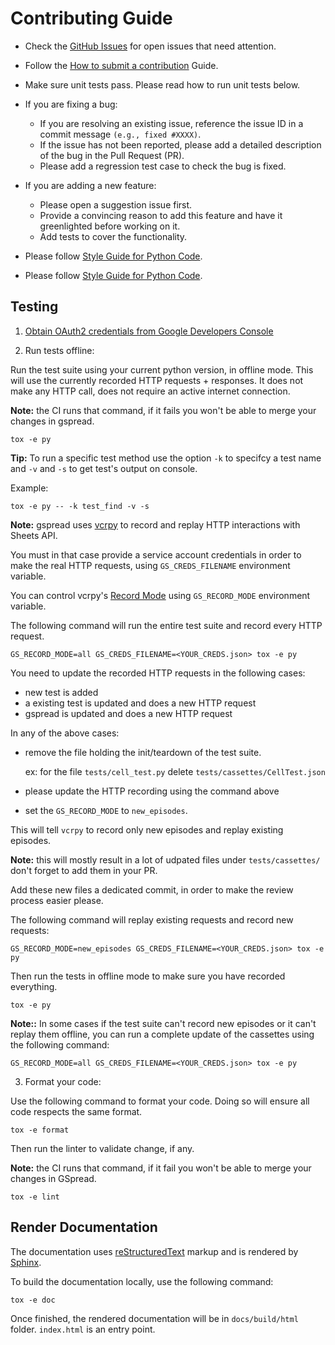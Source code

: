 # Contributing Guide

- Check the [GitHub Issues](https://github.com/burnash/gspread/issues) for open issues that need attention.
- Follow the [How to submit a contribution](https://opensource.guide/how-to-contribute/#how-to-submit-a-contribution) Guide.

- Make sure unit tests pass. Please read how to run unit tests below.

- If you are fixing a bug:
  - If you are resolving an existing issue, reference the issue ID in a commit message `(e.g., fixed #XXXX)`.
  - If the issue has not been reported, please add a detailed description of the bug in the Pull Request (PR).
  - Please add a regression test case to check the bug is fixed.

- If you are adding a new feature:
  - Please open a suggestion issue first.
  - Provide a convincing reason to add this feature and have it greenlighted before working on it.
  - Add tests to cover the functionality.

- Please follow [Style Guide for Python Code](https://www.python.org/dev/peps/pep-0008/).


* Please follow [Style Guide for Python Code](https://www.python.org/dev/peps/pep-0008/).

## Testing

1. [Obtain OAuth2 credentials from Google Developers Console](http://gspread.readthedocs.org/en/latest/oauth2.html)

2. Run tests offline:

Run the test suite using your current python version, in offline mode.
This will use the currently recorded HTTP requests + responses. It does not make any HTTP call, does not require an active internet connection.

**Note:** the CI runs that command, if it fails you won't be able to merge
your changes in gspread.

```
tox -e py
```

**Tip:** To run a specific test method use the option `-k` to specifcy a test name and `-v` and `-s` to get test's output on console.

Example:

```
tox -e py -- -k test_find -v -s
```

**Note:** gspread uses [vcrpy](https://github.com/kevin1024/vcrpy) to record and replay HTTP interactions with Sheets API.

You must in that case provide a service account credentials in order to make the real HTTP requests, using `GS_CREDS_FILENAME` environment variable.

You can control vcrpy's [Record Mode](https://vcrpy.readthedocs.io/en/latest/usage.html#record-modes) using `GS_RECORD_MODE` environment variable.

The following command will run the entire test suite and record every HTTP request.
```
GS_RECORD_MODE=all GS_CREDS_FILENAME=<YOUR_CREDS.json> tox -e py
```

You need to update the recorded HTTP requests in the following cases:

- new test is added
- a existing test is updated and does a new HTTP request
- gspread is updated and does a new HTTP request

In any of the above cases:

- remove the file holding the init/teardown of the test suite.

  ex: for the file `tests/cell_test.py` delete `tests/cassettes/CellTest.json`
- please update the HTTP recording using the command above
- set the `GS_RECORD_MODE` to `new_episodes`.

This will tell `vcrpy` to record only new episodes and replay existing episodes.

**Note:** this will mostly result in a lot of udpated files under `tests/cassettes/` don't forget to add them in your PR.

Add these new files a dedicated commit, in order to make the review process easier please.

The following command will replay existing requests and record new requests:
```
GS_RECORD_MODE=new_episodes GS_CREDS_FILENAME=<YOUR_CREDS.json> tox -e py
```

Then run the tests in offline mode to make sure you have recorded everything.

```
tox -e py
```

**Note::** In some cases if the test suite can't record new episodes or it can't
replay them offline, you can run a complete update of the cassettes using the following command:

```
GS_RECORD_MODE=all GS_CREDS_FILENAME=<YOUR_CREDS.json> tox -e py
```

3. Format your code:

Use the following command to format your code. Doing so will ensure
all code respects the same format.

```
tox -e format
```

Then run the linter to validate change, if any.

**Note:** the CI runs that command, if it fail you won't be able to merge
your changes in GSpread.

```
tox -e lint
```

## Render Documentation

The documentation uses [reStructuredText](http://www.sphinx-doc.org/en/master/usage/restructuredtext/index.html#rst-index) markup and is rendered by [Sphinx](http://www.sphinx-doc.org/).

To build the documentation locally, use the following command:

```
tox -e doc
```

Once finished, the rendered documentation will be in `docs/build/html` folder. `index.html` is an entry point.
